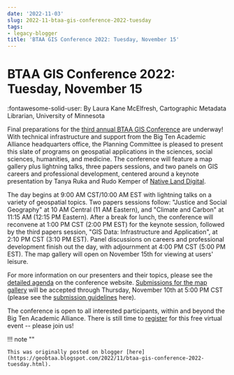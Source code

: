 ```yaml
---
date: '2022-11-03'
slug: 2022-11-btaa-gis-conference-2022-tuesday
tags:
- legacy-blogger
title: 'BTAA GIS Conference 2022: Tuesday, November 15'
---
```


# BTAA GIS Conference 2022: Tuesday, November 15

:fontawesome-solid-user: By Laura Kane McElfresh, Cartographic Metadata Librarian, University of Minnesota 

Final preparations for the [third annual BTAA GIS Conference](https://sites.google.com/umn.edu/btaa-gdp/btaa-gis-conference?authuser=0) are underway! <!-- more --> With technical infrastructure and support from the Big Ten Academic Alliance headquarters office, the Planning Committee is pleased to present this slate of programs on geospatial applications in the sciences, social sciences, humanities, and medicine. The conference will feature a map gallery plus lightning talks, three papers sessions, and two panels on GIS careers and professional development, centered around a keynote presentation by Tanya Ruka and Rudo Kemper of [Native Land Digital](https://native-land.ca/). 

The day begins at 9:00 AM CST/10:00 AM EST with lightning talks on a variety of geospatial topics. Two papers sessions follow: "Justice and Social Geography" at 10 AM Central (11 AM Eastern), and "Climate and Carbon" at 11:15 AM (12:15 PM Eastern). After a break for lunch, the conference will reconvene at 1:00 PM CST (2:00 PM EST) for the keynote session, followed by the third papers session, "GIS Data: Infrastructure and Application", at 2:10 PM CST (3:10 PM EST). Panel discussions on careers and professional development finish out the day, with adjournment at 4:00 PM CST (5:00 PM EST). The map gallery will open on November 15th for viewing at users' leisure. 

For more information on our presenters and their topics, please see the [detailed agenda](https://sites.google.com/umn.edu/btaa-gdp/btaa-gis-conference/btaa-gis-conference-2022/2022-detailed-agenda?authuser=0) on the conference website. [Submissions for the map gallery](https://docs.google.com/forms/d/e/1FAIpQLSeFa6UjuuMQHxdftSM2-2R_-6J716olwaRCGoyQ4D3wOhOGOg/viewform) will be accepted through Thursday, November 10th at 5:00 PM CST (please see the [submission guidelines](https://sites.google.com/umn.edu/btaa-gdp/btaa-gis-conference/btaa-gis-conference-2022/2022-map-gallery-guidelines?authuser=0) here). 

The conference is open to all interested participants, within and beyond the Big Ten Academic Alliance. There is still time to [register](https://btaa.zoom.us/webinar/register/WN__iFxqLfiTRCXUshUBSq7kg) for this free virtual event -- please join us!

!!! note "" 

	This was originally posted on blogger [here](https://geobtaa.blogspot.com/2022/11/btaa-gis-conference-2022-tuesday.html).

